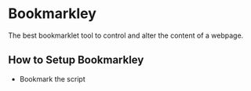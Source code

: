 # Bookmarkley
The best bookmarklet tool to control and alter the content of a webpage.

## How to Setup Bookmarkley

- Bookmark the script
